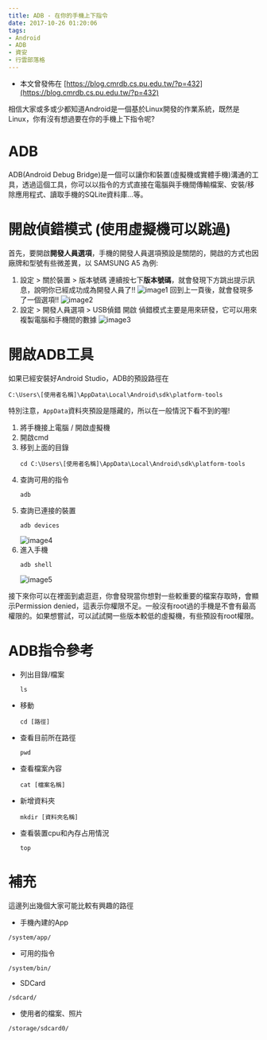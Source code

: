 ```yaml
---
title: ADB - 在你的手機上下指令
date: 2017-10-26 01:20:06
tags:
- Android
- ADB
- 資安
- 行雲部落格
---
```


* 本文曾發佈在 [https://blog.cmrdb.cs.pu.edu.tw/?p=432](https://blog.cmrdb.cs.pu.edu.tw/?p=432)

相信大家或多或少都知道Android是一個基於Linux開發的作業系統，既然是Linux，你有沒有想過要在你的手機上下指令呢?

# ADB

ADB(Android Debug Bridge)是一個可以讓你和裝置(虛擬機或實體手機)溝通的工具，透過這個工具，你可以以指令的方式直接在電腦與手機間傳輸檔案、安裝/移除應用程式、讀取手機的SQLite資料庫…等。
<!-- more -->

# 開啟偵錯模式 (使用虛擬機可以跳過)
首先，要開啟**開發人員選項**，手機的開發人員選項預設是關閉的，開啟的方式也因廠牌和型號有些微差異，以 SAMSUNG A5 為例:
 1. 設定 > 關於裝置 > 版本號碼
    連續按七下**版本號碼**，就會發現下方跳出提示訊息，說明你已經成功成為開發人員了!!
    ![image1](image1.png)
    回到上一頁後，就會發現多了一個選項!!
    ![image2](image2.png)
 2. 設定 > 開發人員選項 > USB偵錯 開啟
     偵錯模式主要是用來研發，它可以用來複製電腦和手機間的數據
     ![image3](image3.png)

# 開啟ADB工具
如果已經安裝好Android Studio，ADB的預設路徑在
``` shell
C:\Users\[使用者名稱]\AppData\Local\Android\sdk\platform-tools
```
特別注意，`AppData`資料夾預設是隱藏的，所以在一般情況下看不到的喔!
1. 將手機接上電腦 / 開啟虛擬機
1. 開啟cmd
2. 移到上面的目錄
    ```shell
    cd C:\Users\[使用者名稱]\AppData\Local\Android\sdk\platform-tools
    ```
3. 查詢可用的指令
    ```shell
    adb
    ```
4. 查詢已連接的裝置
    ```shell
    adb devices
    ```
    ![image4](image4.png)
5. 進入手機
    ```shell
    adb shell
    ```
    ![image5](image5.png)

接下來你可以在裡面到處逛逛，你會發現當你想對一些較重要的檔案存取時，會顯示Permission denied，這表示你權限不足。一般沒有root過的手機是不會有最高權限的。如果想嘗試，可以試試開一些版本較低的虛擬機，有些預設有root權限。

# ADB指令參考

- 列出目錄/檔案
    ```shell
    ls
    ```
- 移動
    ```shell
    cd [路徑]
    ```
- 查看目前所在路徑
    ```shell
    pwd
    ```
- 查看檔案內容
    ```shell
    cat [檔案名稱]
    ```
- 新增資料夾
    ```shell
    mkdir [資料夾名稱]
    ```
- 查看裝置cpu和內存占用情況
    ```shell
    top
    ```
    
# 補充

這邊列出幾個大家可能比較有興趣的路徑

- 手機內建的App
```
/system/app/
```
- 可用的指令
```
/system/bin/
```
- SDCard
```
/sdcard/
```
- 使用者的檔案、照片
```
/storage/sdcard0/
```

